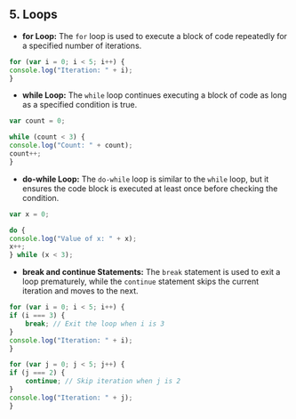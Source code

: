 ## 5. Loops

- **for Loop:**
The `for` loop is used to execute a block of code repeatedly for a specified number of iterations.

```javascript
for (var i = 0; i < 5; i++) {
console.log("Iteration: " + i);
}
```

- **while Loop:**
The `while` loop continues executing a block of code as long as a specified condition is true.

```javascript
var count = 0;

while (count < 3) {
console.log("Count: " + count);
count++;
}
```

- **do-while Loop:**
The `do-while` loop is similar to the `while` loop, but it ensures the code block is executed at least once before checking the condition.

```javascript
var x = 0;

do {
console.log("Value of x: " + x);
x++;
} while (x < 3);
```

- **break and continue Statements:**
The `break` statement is used to exit a loop prematurely, while the `continue` statement skips the current iteration and moves to the next.

```javascript
for (var i = 0; i < 5; i++) {
if (i === 3) {
    break; // Exit the loop when i is 3
}
console.log("Iteration: " + i);
}

for (var j = 0; j < 5; j++) {
if (j === 2) {
    continue; // Skip iteration when j is 2
}
console.log("Iteration: " + j);
}
```



